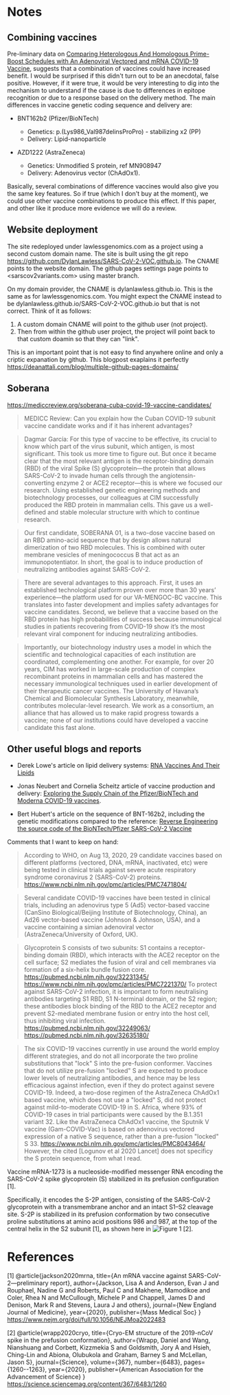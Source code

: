 # Notes
## Combining vaccines

Pre-liminary data on [Comparing Heterologous And Homologous Prime-Boost Schedules with An Adenoviral Vectored and mRNA COVID-19 Vaccine](https://papers.ssrn.com/sol3/papers.cfm?abstract_id=3874014), suggests that a combination of vaccines could have increased benefit.
I would be surprised if this didn't turn out to be an anecdotal, false positive. 
However, if it were true, it would be very interesting to dig into the mechanism to understand if the cause is due to differences in epitope recognition or due to a response based on the delivery method. 
The main differences in vaccine genetic coding sequence and delivery are:

* BNT162b2 (Pfizer/BioNTech)
	- Genetics: p.(Lys986_Val987delinsProPro) - stabilizing x2 (PP)
	- Delivery: Lipid-nanoparticle

* AZD1222 (AstraZeneca)
	- Genetics: Unmodified S protein, ref MN908947
	- Delivery: Adenovirus vector (ChAdOx1).

Basically, several combinations of difference vaccines would also give you the same key features. 
So if true (which I don't buy at the moment), we could use other vaccine combinations to produce this effect.
If this paper, and other like it produce more evidence we will do a review.


## Website deployment
The site redeployed under lawlessgenomics.com as a project using a second custom domain name. 
The site is built using the git repo
<https://github.com/DylanLawless/SARS-CoV-2-VOC.github.io>.
The CNAME points to the website domain. 
The github pages settings page points to <sarscov2variants.com> using master branch. 

On my domain provider, the CNAME is dylanlawless.github.io. 
This is the same as for lawlessgenomics.com.
You might expect the CNAME instead to be dylanlawless.github.io/SARS-CoV-2-VOC.github.io but that is not correct. 
Think of it as follows: 

1. A custom domain CNAME will point to the github user (not project).
2. Then from within the github user project, the project will point back to that custom doamin so that they can "link".

This is an important point that is not easy to find anywhere online and only a criptic expanation by github. 
This blogpost exaplains it perfectly
<https://deanattali.com/blog/multiple-github-pages-domains/>


## Soberana 
<https://mediccreview.org/soberana-cuba-covid-19-vaccine-candidates/>
>MEDICC Review: Can you explain how the Cuban COVID-19 subunit vaccine candidate works and if it has inherent advantages?

> Dagmar García: For this type of vaccine to be effective, its crucial to know which part of the virus subunit, which antigen, is most significant. This took us more time to figure out. But once it became clear that the most relevant antigen is the receptor-binding domain (RBD) of the viral Spike (S) glycoprotein—the protein that allows SARS-CoV-2 to invade human cells through the angiotensin-converting enzyme 2 or ACE2 receptor—this is where we focused our research. Using established genetic engineering methods and biotechnology processes, our colleagues at CIM successfully produced the RBD protein in mammalian cells. This gave us a well-defined and stable molecular structure with which to continue research.

> Our first candidate, SOBERANA 01, is a two-dose vaccine based on an RBD amino-acid sequence that by design allows natural dimerization of two RBD molecules. This is combined with outer membrane vesicles of meningococcus B that act as an immunopotentiator. In short, the goal is to induce production of neutralizing antibodies against SARS-CoV-2.

> There are several advantages to this approach. First, it uses an established technological platform proven over more than 30 years’ experience—the platform used for our VA-MENGOC-BC vaccine. This translates into faster development and implies safety advantages for vaccine candidates. Second, we believe that a vaccine based on the RBD protein has high probabilities of success because immunological studies in patients recovering from COVID-19 show it’s the most relevant viral component for inducing neutralizing antibodies.

> Importantly, our biotechnology industry uses a model in which the scientific and technological capacities of each institution are coordinated, complementing one another. For example, for over 20 years, CIM has worked in large-scale production of complex recombinant proteins in mammalian cells and has mastered the necessary immunological techniques used in earlier development of their therapeutic cancer vaccines. The University of Havana’s Chemical and Biomolecular Synthesis Laboratory, meanwhile, contributes molecular-level research. We work as a consortium, an alliance that has allowed us to make rapid progress towards a vaccine; none of our institutions could have developed a vaccine candidate this fast alone.


## Other useful blogs and reports
* Derek Lowe's article on lipid delivery systems:
[RNA Vaccines And Their Lipids](https://blogs.sciencemag.org/pipeline/archives/2021/01/11/rna-vaccines-and-their-lipids)

* Jonas Neubert and Cornelia Scheitz article of vaccine production and delivery: [Exploring the Supply Chain of the Pfizer/BioNTech and Moderna COVID-19 vaccines](https://blog.jonasneubert.com/2021/01/10/exploring-the-supply-chain-of-the-pfizer-biontech-and-moderna-covid-19-vaccines/).

* Bert Hubert's article on the sequence of BNT-162b2, including the genetic modifications compared to the reference: [Reverse Engineering the source code of the BioNTech/Pfizer SARS-CoV-2 Vaccine](https://berthub.eu/articles/posts/reverse-engineering-source-code-of-the-biontech-pfizer-vaccine/)

Comments that I want to keep on hand:
> According to WHO, on Aug 13, 2020, 29 candidate vaccines based on different platforms (vectored, DNA, mRNA, inactivated, etc) were being tested in clinical trials against severe acute respiratory syndrome coronavirus 2 (SARS-CoV-2) proteins. <https://www.ncbi.nlm.nih.gov/pmc/articles/PMC7471804/>

> Several candidate COVID-19 vaccines have been tested in clinical trials, including an adenovirus type 5 (Ad5) vector-based vaccine (CanSino Biological/Beijing Institute of Biotechnology, China), an Ad26 vector-based vaccine (Johnson & Johnson, USA), and a vaccine containing a simian adenoviral vector (AstraZeneca/University of Oxford, UK).

> Glycoprotein S consists of two subunits: S1 contains a receptor-binding domain (RBD), which interacts with the ACE2 receptor on the cell surface; S2 mediates the fusion of viral and cell membranes via formation of a six-helix bundle fusion core.
> <https://pubmed.ncbi.nlm.nih.gov/32231345/>
> <https://www.ncbi.nlm.nih.gov/pmc/articles/PMC7221370/>
> To protect against SARS-CoV-2 infection, it is important to form neutralising antibodies targeting S1 RBD, S1 N-terminal domain, or the S2 region; these antibodies block binding of the RBD to the ACE2 receptor and prevent S2-mediated membrane fusion or entry into the host cell, thus inhibiting viral infection.
> <https://pubmed.ncbi.nlm.nih.gov/32249063/>
> <https://pubmed.ncbi.nlm.nih.gov/32635180/>

> The six COVID-19 vaccines currently in use around the world employ different strategies, and do not all incorporate the two proline substitutions that "lock" S into the pre-fusion conformer. Vaccines that do not utilize pre-fusion "locked" S are expected to produce lower levels of neutralizing antibodies, and hence may be less efficacious against infection, even if they do protect against severe COVID-19. Indeed, a two-dose regimen of the AstraZeneca ChAdOx1 based vaccine, which does not use a "locked" S, did not protect against mild-to-moderate COVID-19 in S. Africa, where 93% of COVID-19 cases in trial participants were caused by the B.1.351 variant 32. Like the AstraZeneca ChAdOx1 vaccine, the Sputnik V vaccine (Gam-COVID-Vac) is based on adenovirus vectored expression of a native S sequence, rather than a pre-fusion "locked" S 33.
> <https://www.ncbi.nlm.nih.gov/pmc/articles/PMC8043464/>
However, the cited [Logunov et al 2020 Lancet] does not specificy the S protein sequence, from what I read. 




Vaccine mRNA-1273 is a nucleoside-modified messenger RNA encoding the SARS-CoV-2 spike glycoprotein (S) stabilized in its prefusion configuration [1].

Specifically, it encodes the S-2P antigen, 
consisting of the SARS-CoV-2 glycoprotein with a transmembrane anchor and an intact S1–S2 cleavage site. 
S-2P is stabilized in its prefusion conformation by two consecutive proline substitutions at amino acid positions 986 and 987, 
at the top of the central helix in the S2 subunit [1],
as shown here in ![Figure 1](https://science.sciencemag.org/content/sci/367/6483/1260/F1.large.jpg?width=800&height=600&carousel=1)
[2].

# References 

[1] @article{jackson2020mrna,
  title={An mRNA vaccine against SARS-CoV-2—preliminary report},
  author={Jackson, Lisa A and Anderson, Evan J and Rouphael, Nadine G and Roberts, Paul C and Makhene, Mamodikoe and Coler, Rhea N and McCullough, Michele P and Chappell, James D and Denison, Mark R and Stevens, Laura J and others},
  journal={New England Journal of Medicine},
  year={2020},
  publisher={Mass Medical Soc}
}
<https://www.nejm.org/doi/full/10.1056/NEJMoa2022483>

[2] @article{wrapp2020cryo,
  title={Cryo-EM structure of the 2019-nCoV spike in the prefusion conformation},
  author={Wrapp, Daniel and Wang, Nianshuang and Corbett, Kizzmekia S and Goldsmith, Jory A and Hsieh, Ching-Lin and Abiona, Olubukola and Graham, Barney S and McLellan, Jason S},
  journal={Science},
  volume={367},
  number={6483},
  pages={1260--1263},
  year={2020},
  publisher={American Association for the Advancement of Science}
}
<https://science.sciencemag.org/content/367/6483/1260>

